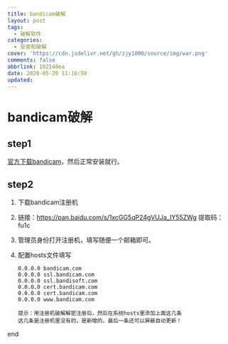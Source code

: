 ```yaml
---
title: bandicam破解
layout: post
tags:
  - 破解软件
categories:
  - 安装和破解
cover: 'https://cdn.jsdelivr.net/gh/zjy1006/source/img/war.png'
comments: false
abbrlink: 102140ea
date: 2020-05-20 11:16:50
updated:
---
```

# bandicam破解

## step1

[官方下载bandicam](https://www.bandicam.cn/)，然后正常安装就行。

## step2

1. 下载bandicam注册机

2. 链接：https://pan.baidu.com/s/1xcGG5qP24gVUJa_IY55ZWg 提取码：fu1c

3. 管理员身份打开注册机，填写随便一个邮箱即可。

4. 配置hosts文件填写

   ```
   0.0.0.0 bandicam.com
   0.0.0.0 ssl.bandicam.com
   0.0.0.0 ssl.bandisoft.com
   0.0.0.0 cert.bandicam.com
   0.0.0.0 cert.bandicam.com
   0.0.0.0 www.bandicam.com
   
   提示：用注册机破解解密注册后，然后在系统hosts里添加上面这几条
   这几条是注册机里没有的，是新增的，最后一条还可以屏蔽自动更新！
   ```

end



